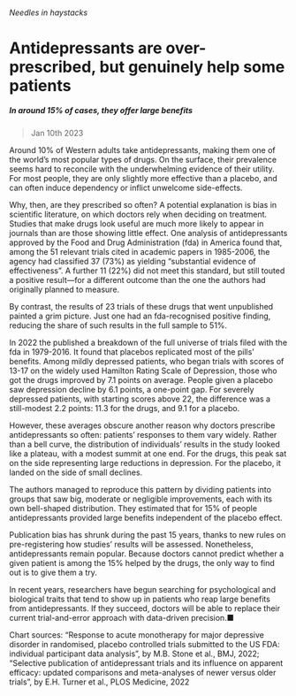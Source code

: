 ###### Needles in haystacks
# Antidepressants are over-prescribed, but genuinely help some patients 
##### In around 15% of cases, they offer large benefits 
> Jan 10th 2023 


Around 10% of Western adults take antidepressants, making them one of the world’s most popular types of drugs. On the surface, their prevalence seems hard to reconcile with the underwhelming evidence of their utility. For most people, they are only slightly more effective than a placebo, and can often induce dependency or inflict unwelcome side-effects.
Why, then, are they prescribed so often? A potential explanation is bias in scientific literature, on which doctors rely when deciding on treatment. Studies that make drugs look useful are much more likely to appear in journals than are those showing little effect. One analysis of antidepressants approved by the Food and Drug Administration (fda) in America found that, among the 51 relevant trials cited in academic papers in 1985-2006, the agency had classified 37 (73%) as yielding “substantial evidence of effectiveness”. A further 11 (22%) did not meet this standard, but still touted a positive result—for a different outcome than the one the authors had originally planned to measure.
By contrast, the results of 23 trials of these drugs that went unpublished painted a grim picture. Just one had an fda-recognised positive finding, reducing the share of such results in the full sample to 51%.


In 2022 the  published a breakdown of the full universe of trials filed with the fda in 1979-2016. It found that placebos replicated most of the pills’ benefits. Among mildly depressed patients, who began trials with scores of 13-17 on the widely used Hamilton Rating Scale of Depression, those who got the drugs improved by 7.1 points on average. People given a placebo saw depression decline by 6.1 points, a one-point gap. For severely depressed patients, with starting scores above 22, the difference was a still-modest 2.2 points: 11.3 for the drugs, and 9.1 for a placebo.
However, these averages obscure another reason why doctors prescribe antidepressants so often: patients’ responses to them vary widely. Rather than a bell curve, the distribution of individuals’ results in the  study looked like a plateau, with a modest summit at one end. For the drugs, this peak sat on the side representing large reductions in depression. For the placebo, it landed on the side of small declines.
The authors managed to reproduce this pattern by dividing patients into groups that saw big, moderate or negligible improvements, each with its own bell-shaped distribution. They estimated that for 15% of people antidepressants provided large benefits independent of the placebo effect.


Publication bias has shrunk during the past 15 years, thanks to new rules on pre-registering how studies’ results will be assessed. Nonetheless, antidepressants remain popular. Because doctors cannot predict whether a given patient is among the 15% helped by the drugs, the only way to find out is to give them a try.
In recent years, researchers have begun searching for psychological and biological traits that tend to show up in patients who reap large benefits from antidepressants. If they succeed, doctors will be able to replace their current trial-and-error approach with data-driven precision.■
Chart sources: “Response to acute monotherapy for major depressive disorder in randomised, placebo controlled trials submitted to the US FDA: individual participant data analysis”, by M.B. Stone et al., BMJ, 2022; “Selective publication of antidepressant trials and its influence on apparent efficacy: updated comparisons and meta-analyses of newer versus older trials”, by E.H. Turner et al., PLOS Medicine, 2022
